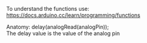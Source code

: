 To understand the functions use: https://docs.arduino.cc/learn/programming/functions

Anatomy: delay(analogRead(analogPin));  
  The delay value is the value of the analog pin
